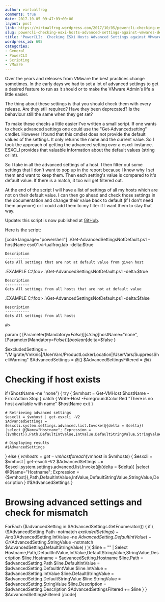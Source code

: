 ```yaml
---
author: virtualfrog
comments: true
date: 2017-10-05 09:47:03+00:00
layout: post
link: https://virtualfrog.wordpress.com/2017/10/05/powercli-checking-esxi-hosts-advanced-settings-against-vmwares-default/
slug: powercli-checking-esxi-hosts-advanced-settings-against-vmwares-default
title: 'PowerCLI:  Checking ESXi Hosts Advanced Settings against VMware''s default'
wordpress_id: 695
categories:
- General
- PowerCLI
- Scripting
- VMware
---
```


Over the years and releases from VMware the best practices change sometimes. In the early days we had to set a lot of advanced settings to get a desired feature to run as it should or to make the VMware Admin's life a little easier.

The thing about these settings is that you should check them with every release. Are they still required? Have they been deprecated? Is the behaviour still the same when they get set?

<!-- more -->

To make these checks a little easier I've written a small script. If one wants to check advanced settings one could use the "Get-Advancedsetting" cmdlet. However I found that this cmdlet does not provide the default values of the settings. It only returns the name and the current value. So I took the approach of getting the advanced setting over a esxcli instance. ESXCLI provides that valuable information about the default values (string or int).

So I take in all the advanced settings of a host. I then filter out some settings that I don't want to pop up in the report because I know why I set them and want to keep them. Then each setting's value is compared to it's default value. If there is a match, it too will get filtered out.

At the end of the script I will have a list of settings of all my hosts which are not on their default value. I can then go ahead and check those settings in the documentation and change their value back to default (if I don't need them anymore) or I could add them to my filter if I want them to stay that way.

Update: this script is now published at [GitHub](https://github.com/virtualFrog/PowerCLI-Scripts).

Here is the script:

[code language="powershell"]
 .\Get-AdvancedSettingsNotDefault.ps1 -hostName esx01.virtualfrog.lab -delta:$true

	Description
	-----------
	Gets All settings that are not at default value from given host
.EXAMPLE
    C:\foo> .\Get-AdvancedSettingsNotDefault.ps1 -delta:$true

    Description
    -----------
    Gets All settings from all hosts that are not at default value
.EXAMPLE
    C:\foo> .\Get-AdvancedSettingsNotDefault.ps1 -delta:$false

    Description
    -----------
    Gets All settings from all hosts
#> 

param (
	[Parameter(Mandatory=$False)]
	[string]$hostName="none",
    [Parameter(Mandatory=$False)]
    [boolean]$delta=$false
)

$excludedSettings = "/Migrate/Vmknic|/UserVars/ProductLockerLocation|/UserVars/SuppressShellWarning"
$AdvancedSettings = @()
$AdvancedSettingsFiltered = @()

# Checking if host exists
if ($hostName -ne "none") {
   try {
        $vmhost = Get-VMHost $hostName -ErrorAction Stop
    } catch {
        Write-Host -ForegroundColor Red "There is no host available with name" $hostName
        exit
    } 

    # Retrieving advanced settings
    $esxcli = $vmhost | get-esxcli -V2
    $AdvancedSettings = $esxcli.system.settings.advanced.list.Invoke(@{delta = $delta}) |select @{Name="Hostname"; Expression = {$vmhost}},Path,DefaultIntValue,IntValue,DefaultStringValue,StringValue,Description

    # Displaying results
    #$AdvancedSettings

} else {
    $vmhosts = get-vmhost
    foreach ($vmhost in $vmhosts) {
        $esxcli = $vmhost | get-esxcli -V2
        $AdvancedSettings += $esxcli.system.settings.advanced.list.Invoke(@{delta = $delta}) |select @{Name="Hostname"; Expression = {$vmhost}},Path,DefaultIntValue,IntValue,DefaultStringValue,StringValue,Description
    }
    #$AdvancedSettings
}

# Browsing advanced settings and check for mismatch
ForEach ($advancedSetting in $AdvancedSettings.GetEnumerator()) {
    if ( ($AdvancedSetting.Path -notmatch $excludedSettings) -And (($AdvancedSetting.IntValue -ne $AdvancedSetting.DefaultIntValue) -Or ($AdvancedSetting.StringValue -notmatch $AdvancedSetting.DefaultStringValue) ) ){
        $line = "" | Select Hostname,Path,DefaultIntValue,IntValue,DefaultStringValue,StringValue,Description
        $line.Hostname = $advancedSetting.Hostname
        $line.Path = $advancedSetting.Path
        $line.DefaultIntValue = $advancedSetting.DefaultIntValue
        $line.IntValue = $advancedSetting.IntValue
        $line.DefaultStringValue = $advancedSetting.DefaultStringValue
        $line.StringValue = $advancedSetting.StringValue
        $line.Description = $advancedSetting.Description
        $AdvancedSettingsFiltered += $line
    }
}
$AdvancedSettingsFiltered
[/code]
